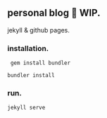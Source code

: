 personal blog :construction: WIP.
---
jekyll & github pages.

### installation.

```
 gem install bundler
 ```

 ```
 bundler install
 ```

 ### run.

 ```
 jekyll serve
 ```